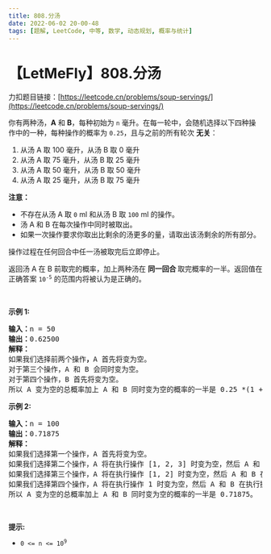 ```yaml
---
title: 808.分汤
date: 2022-06-02 20-00-48
tags: [题解, LeetCode, 中等, 数学, 动态规划, 概率与统计]
---
```


# 【LetMeFly】808.分汤

力扣题目链接：[https://leetcode.cn/problems/soup-servings/](https://leetcode.cn/problems/soup-servings/)

<p>你有两种汤，<strong>A</strong> 和 <strong>B</strong>，每种初始为 <code>n</code>&nbsp;毫升。在每一轮中，会随机选择以下四种操作中的一种，每种操作的概率为 <code>0.25</code>，且与之前的所有轮次 <strong>无关</strong>：</p>

<ol>
	<li>从汤 A 取 100 毫升，从汤 B 取 0 毫升</li>
	<li>从汤 A 取 75 毫升，从汤 B 取 25 毫升</li>
	<li>从汤 A 取 50 毫升，从汤 B 取 50 毫升</li>
	<li>从汤 A 取 25 毫升，从汤 B 取 75 毫升</li>
</ol>

<p><strong>注意：</strong></p>

<ul>
	<li>不存在从汤 A 取&nbsp;<code>0</code>&nbsp;ml 和从汤 B 取&nbsp;<code>100</code> ml 的操作。</li>
	<li>汤 A 和 B 在每次操作中同时被取出。</li>
	<li>如果一次操作要求你取出比剩余的汤更多的量，请取出该汤剩余的所有部分。</li>
</ul>

<p>操作过程在任何回合中任一汤被取完后立即停止。</p>

<p>返回汤 A 在 B 前取完的概率，加上两种汤在 <strong>同一回合&nbsp;</strong>取完概率的一半。返回值在正确答案&nbsp;<code>10<sup>-5</sup></code>&nbsp;的范围内将被认为是正确的。</p>

<p>&nbsp;</p>

<p><strong>示例 1:</strong></p>

<pre>
<strong>输入：</strong>n = 50
<strong>输出：</strong>0.62500
<strong>解释：
</strong>如果我们选择前两个操作<strong>，</strong>A 首先将变为空。
对于第三个操作，A 和 B 会同时变为空。
对于第四个操作，B 首先将变为空。<strong>
</strong>所以 A 变为空的总概率加上 A 和 B 同时变为空的概率的一半是 0.25 *(1 + 1 + 0.5 + 0)= 0.625。
</pre>

<p><strong>示例 2:</strong></p>

<pre>
<strong>输入：</strong>n = 100
<strong>输出：</strong>0.71875
<strong>解释：</strong>
如果我们选择第一个操作，A 首先将变为空。
如果我们选择第二个操作，A 将在执行操作 [1, 2, 3] 时变为空，然后 A 和 B 在执行操作 4 时同时变空。
如果我们选择第三个操作，A 将在执行操作 [1, 2] 时变为空，然后 A 和 B 在执行操作 3 时同时变空。
如果我们选择第四个操作，A 将在执行操作 1 时变为空，然后 A 和 B 在执行操作 2 时同时变空。
所以 A 变为空的总概率加上 A 和 B 同时变为空的概率的一半是 0.71875。
</pre>

<p>&nbsp;</p>

<p><strong>提示:</strong></p>

<ul>
	<li><code>0 &lt;= n &lt;= 10<sup>9</sup></code></li>
</ul>


    